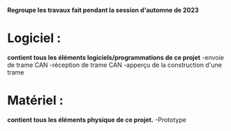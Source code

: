 **Regroupe les travaux fait pendant la session d'automne de 2023**

# Logiciel :
**contient tous les éléments logiciels/programmations de ce projet**
-envoie de trame CAN
-réception de trame CAN
-apperçu de la construction d'une trame

# Matériel : 
**contient tous les éléments physique de ce projet.**
-Prototype
